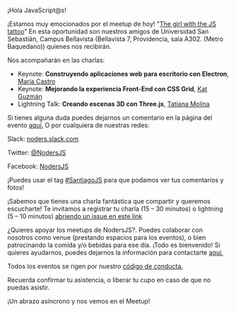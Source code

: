 ¡Hola JavaScript@s!

¡Estamos muy emocionados por el meetup de hoy! "[The girl with the JS tattoo](https://www.meetup.com/es/NodersJS/events/jbwlfpyxfbcb/)" En esta oportunidad son nuestros amigos de Universidad San Sebastián, Campus Bellavista (Bellavista 7, Providencia, sala A302. (Metro Baquedano)) quienes nos recibirán.

Nos acompañarán en las charlas:

- Keynote: **Construyendo aplicaciones web para escritorio con Electron**, [María Castro](https://github.com/BlackHarpy)
- Keynote: **Mejorando la experiencia Front-End con CSS Grid**, [Kat Guzmán](https://github.com/katguzmann)
- Lightning Talk: **Creando escenas 3D con Three.js**, [Tatiana Molina](https://github.com/tatymoly)

Si tienes alguna duda puedes dejarnos un comentario en la página del evento [aquí.](https://www.meetup.com/es-ES/NodersJS/events/fbgwcpyxcbgb/)
O por cualquiera de nuestras redes:

Slack: [noders.slack.com](noders.slack.com)

Twitter: [@NodersJS](https://twitter.com/NodersJS)

Facebook: [NodersJS](https://www.facebook.com/NodersJS/)

¡Puedes usar el tag [#SantiagoJS](https://twitter.com/hashtag/santiagojs?f=tweets&vertical=default&src=hash) para que podamos ver tus comentarios y fotos!

¡Sabemos que tienes una charla fantástica que compartir y queremos escucharte! Te invitamos a registrar tu charla (15 – 30 minutos) o lightning (5 – 10 minutos) [abriendo un issue en este link](https://github.com/Noders/Meetups/issues/new)

¿Quieres apoyar los meetups de NodersJS?. Puedes colaborar con nosotros como venue (prestando espacios para los eventos), o bien patrocinando la comida y/o bebidas para ese día. ¡Todo es bienvenido! Si quieres ayudarnos, puedes dejarnos la información para contactarte [aquí.](https://github.com/Noders/Meetups/issues/new)

Todos los eventos se rigen por nuestro [código de conducta.](https://github.com/Noders/code_of_conduct)

Recuerda confirmar tu asistencia, o liberar tu cupo en caso de que no puedas asistir.

¡Un abrazo asíncrono y nos vemos en el Meetup!
